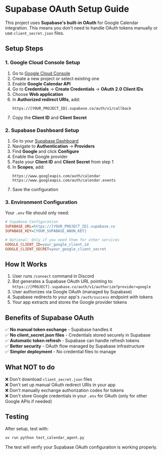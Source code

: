 # Supabase OAuth Setup Guide

This project uses **Supabase's built-in OAuth** for Google Calendar integration. This means you don't need to handle OAuth tokens manually or use `client_secret.json` files.

## Setup Steps

### 1. Google Cloud Console Setup

1. Go to [Google Cloud Console](https://console.cloud.google.com/)
2. Create a new project or select existing one
3. Enable **Google Calendar API**
4. Go to **Credentials** → **Create Credentials** → **OAuth 2.0 Client IDs**
5. Choose **Web application**
6. In **Authorized redirect URIs**, add:
   ```
   https://[YOUR_PROJECT_ID].supabase.co/auth/v1/callback
   ```
7. Copy the **Client ID** and **Client Secret**

### 2. Supabase Dashboard Setup

1. Go to your [Supabase Dashboard](https://supabase.com/dashboard)
2. Navigate to **Authentication** → **Providers**
3. Find **Google** and click **Configure**
4. Enable the Google provider
5. Paste your **Client ID** and **Client Secret** from step 1
6. In **Scopes**, add:
   ```
   https://www.googleapis.com/auth/calendar
   https://www.googleapis.com/auth/calendar.events
   ```
7. Save the configuration

### 3. Environment Configuration

Your `.env` file should only need:

```ini
# Supabase Configuration
SUPABASE_URL=https://[YOUR_PROJECT_ID].supabase.co
SUPABASE_KEY=[YOUR_SUPABASE_ANON_KEY]

# Optional: Only if you need them for other services
GOOGLE_CLIENT_ID=your_google_client_id
GOOGLE_CLIENT_SECRET=your_google_client_secret
```

## How It Works

1. User runs `/connect` command in Discord
2. Bot generates a Supabase OAuth URL pointing to: `https://[PROJECT].supabase.co/auth/v1/authorize?provider=google`
3. User authorizes via Google OAuth (managed by Supabase)
4. Supabase redirects to your app's `/auth/success` endpoint with tokens
5. Your app extracts and stores the Google provider tokens

## Benefits of Supabase OAuth

✅ **No manual token exchange** - Supabase handles it  
✅ **No client_secret.json files** - Credentials stored securely in Supabase  
✅ **Automatic token refresh** - Supabase can handle refresh tokens  
✅ **Better security** - OAuth flow managed by Supabase infrastructure  
✅ **Simpler deployment** - No credential files to manage  

## What NOT to do

❌ Don't download `client_secret.json` files  
❌ Don't set up manual OAuth redirect URIs in your app  
❌ Don't manually exchange authorization codes for tokens  
❌ Don't store Google credentials in your `.env` for OAuth (only for other Google APIs if needed)

## Testing

After setup, test with:

```bash
uv run python test_calendar_agent.py
```

The test will verify your Supabase OAuth configuration is working properly.